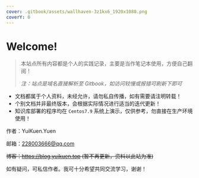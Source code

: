```yaml
---
cover: .gitbook/assets/wallhaven-3z1kx6_1920x1080.png
coverY: 0
---
```


# Welcome!

> 本站点所有内容都是个人的实践记录，主要是当作笔记本使用，方便自己翻阅！
> 
> *注：站点是域名直接解析至 Gitbook，如访问较慢或报错可刷新下即可*

- 文档都属于个人资料，未经允许，请勿私自传播，如有需要请注明转载！
- 个别文档并非最终版本，会根据实际情况进行适当的迭代更新！
- 知识库部署的程序均在 `Centos7.9` 系统上演示，仅供参考，勿直接在生产环境使用！


作者：YuiKuen.Yuen

邮箱：228003666@qq.com

~~博客：https://blog.yuikuen.top (暂不再更新，资料以此站为准)~~

如有疑问，可私信作者。我可十分希望共同交流学习，谢谢！
